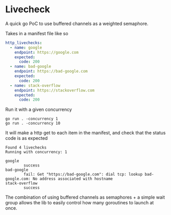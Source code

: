 # Livecheck

A quick go PoC to use buffered channels as a weighted semaphore. 

Takes in a manifest file like so

```yaml
http_livechecks:
  - name: google
    endpoint: https://google.com
    expected:
      code: 200
  - name: bad-google
    endpoint: https://bad-google.com
    expected:
      code: 200
  - name: stack-overflow
    endpoint: https://stackoverflow.com
    expected:
      code: 200
```

Run it with a given concurrency

```shell script
go run . -concurrency 1
go run . -concurrency 10
```

It will make a http get to each item in the manifest, and check that the status code is as expected

```
Found 4 livechecks
Running with concurrency: 1

google
        success
bad-google
        fail: Get "https://bad-google.com": dial tcp: lookup bad-google.com: No address associated with hostname
stack-overflow
        success
```

The combination of using buffered channels as semaphores + a simple wait group allows the lib to easily control how many goroutines to launch at once.